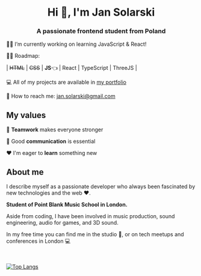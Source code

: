 <h1 align="center">Hi 👋, I'm Jan Solarski</h1>
<h3 align="center">A passionate frontend student from Poland</h3>

👷‍♂️ I’m currently working on learning JavaScript & React!

👨‍🎓 Roadmap:

| ~~HTML~~ | ~~CSS~~ | **JS**👈 | React | TypeScript | ThreeJS | 

💻 All of my projects are available in [my portfolio](https://jansolarski.com)

📧 How to reach me: jan.solarski@gmail.com

## My values

:open_hands: **Teamwork** makes everyone stronger <br/>

:key: Good **communication** is essential <br/>

:hearts: I'm eager to **learn** something new <br/>

## About me

I describe myself as a passionate developer who always been fascinated by new technologies and the web ❤️.

**Student of Point Blank Music School in London.** 

Aside from coding, I have been involved in music production, sound engineering, audio for games, and 3D sound.

In my free time you can find me in the studio 🎹, or on tech meetups and conferences in London 💻

<br>

[![Top Langs](https://github-readme-stats.vercel.app/api/top-langs/?username=jan-solarski&layout=compact)](https://github.com/anuraghazra/github-readme-stats)
